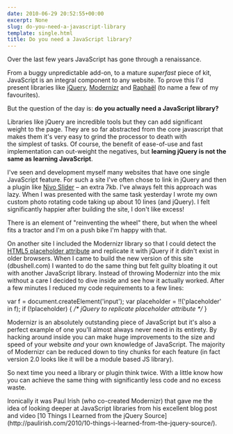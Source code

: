 ```yaml
---
date: 2010-06-29 20:52:55+00:00
excerpt: None
slug: do-you-need-a-javascript-library
template: single.html
title: Do you need a JavaScript library?
---
```


Over the last few years JavaScript has gone through a renaissance.

From a buggy unpredictable add-on, to a mature _superfast_ piece of kit, JavaScript is an integral component to any website. To prove this I'd present libraries like [jQuery](http://jquery.com/), [Modernizr](http://www.modernizr.com/) and [Raphaël](http://raphaeljs.com/) (to name a few of my favourites).

But the question of the day is: **do you actually need a JavaScript library?**

Libraries like jQuery are incredible tools but they can add significant weight to the page. They are so far abstracted from the core javascript that makes them it's very easy to grind the processor to death with the simplest of tasks. Of course, the benefit of ease-of-use and fast implementation can out-weight the negatives, but **learning jQuery is not the same as learning JavaScript**.

I've seen and development myself many websites that have one single JavaScript feature. For such a site I've often chose to link in jQuery and then a plugin like [Nivo Slider](http://nivo.dev7studios.com/) – an extra 7kb. I've always felt this approach was lazy. When I was presented with the same task yesterday I wrote my own custom photo rotating code taking up about 10 lines (and jQuery). I felt significantly happier after building the site, I don't like excess!

There is an element of "reinventing the wheel" there, but when the wheel fits a tractor and I'm on a push bike I'm happy with that.

On another site I included the Modernizr library so that I could detect the [HTML5 placeholder attribute](http://diveintohtml5.org/forms.html) and replicate it with jQuery if it didn't exist in older browsers. When I came to build the new version of this site (dbushell.com) I wanted to do the same thing but felt guilty bloating it out with another JavaScript library. Instead of throwing Modernizr into the mix without a care I decided to dive inside and see how it actually worked. After a few minutes I reduced my code requirements to a few lines:


var f = document.createElement('input');
var placeholder = !!('placeholder' in f);
if (!placeholder) {
_/* jQuery to replicate placeholder attribute */_
}


Modernizr is an absolutely outstanding piece of JavaScript but it's also a perfect example of one you'll almost always never need in its entirety. By hacking around inside you can make huge improvements to the size and speed of your website _and_ your own knowledge of JavaScript. The majority of Modernizr can be reduced down to tiny chunks for each feature (in fact version 2.0 looks like it will be a module based JS library).

So next time you need a library or plugin think twice. With a little know how you can achieve the same thing with significantly less code and no excess waste.




<p class="p--small">Ironically it was Paul Irish (who co-created Modernizr) that gave me the idea of looking deeper at JavaScript libraries from his excellent blog post and video [10 Things I Learned from the jQuery Source](http://paulirish.com/2010/10-things-i-learned-from-the-jquery-source/).</p>

